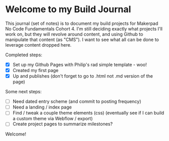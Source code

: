 # Welcome to my Build Journal

This journal (set of notes) is to document my build projects for Makerpad No Code Fundamentals Cohort 4. I'm still deciding exactly what projects I'll work on, but they will revolve around content, and using Github to manipulate that content (as "CMS"). I want to see what all can be done to leverage content dropped here.

Completed steps:
- [x] Set up my Github Pages with Philip's rad simple template - woo!
- [x] Created my first page
- [x] Up and publishes (don't forget to go to .html not .md version of the page)

Some next steps:
- [ ] Need dated entry scheme (and commit to posting frequency)
- [ ] Need a landing / index page
- [ ] Find / tweak a couple theme elements (css) (eventually see if I can build a custom theme via Webflow / export)
- [ ] Create project pages to summarize milestones?

Welcome!
